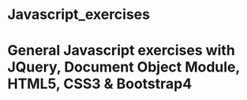 # Javascript_exercises
# General Javascript exercises with JQuery, Document Object Module, HTML5, CSS3 & Bootstrap4
